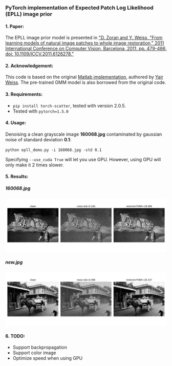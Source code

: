 ### PyTorch implementation of Expected Patch Log Likelihood (EPLL) image prior

#### 1. Paper:

The EPLL image prior model is presented in ["D. Zoran and Y. Weiss, "From learning models of natural image patches to whole image restoration," 2011 International Conference on Computer Vision, Barcelona, 2011, pp. 479-486, doi: 10.1109/ICCV.2011.6126278."](https://people.csail.mit.edu/danielzoran/EPLLICCVCameraReady.pdf)

#### 2. Acknowledgement:
This code is based on the original [Matlab implementation](http://www.cs.huji.ac.il/~daniez/epllcode.zip), authored by [Yair Weiss](https://www.cs.huji.ac.il/~yweiss/). The pre-trained GMM model is also borrowed from the original code.

#### 3. Requirements:

- `pip install torch-scatter`, tested with version 2.0.5.
- Tested with `pytorch=1.5.0`

#### 4. Usage:

Denoising a clean grayscale image **160068.jpg** contaminated by gaussian noise of standard deviation **0.1**:

`python epll_demo.py -i 160068.jpg -std 0.1`

Specifying `--use_cuda True` will let you use GPU. However, using GPU will only make it 2 times slower.

#### 5. Results:
##### 160068.jpg
![result](160068_demo.jpg)
##### new.jpg
![result](new_demo.jpg)

#### 6. TODO:
- Support backpropagation
- Support color image
- Optimize speed when using GPU